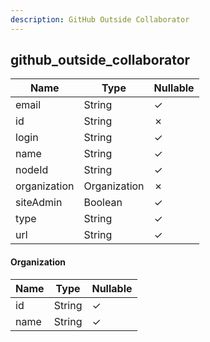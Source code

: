 ```yaml
---
description: GitHub Outside Collaborator
---
```

github_outside_collaborator
---------------------------

| **Name**     | **Type**     | **Nullable** |
| ------------ | ------------ | ------------ |
| email        | String       | &check;      |
| id           | String       | &cross;      |
| login        | String       | &check;      |
| name         | String       | &check;      |
| nodeId       | String       | &check;      |
| organization | Organization | &cross;      |
| siteAdmin    | Boolean      | &check;      |
| type         | String       | &check;      |
| url          | String       | &check;      |

#### Organization
| **Name** | **Type** | **Nullable** |
| -------- | -------- | ------------ |
| id       | String   | &check;      |
| name     | String   | &check;      |
